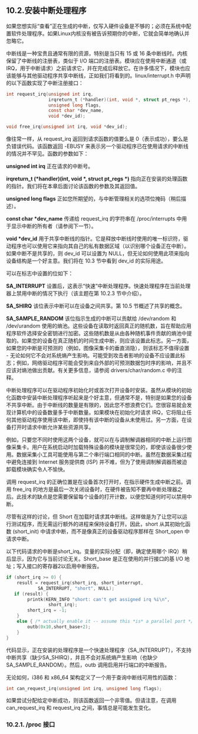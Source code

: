 ## 10.2.安装中断处理程序
如果您想实际“查看”正在生成的中断，仅写入硬件设备是不够的；必须在系统中配置软件处理程序。如果Linux内核没有被告诉预期你的中断，它就会简单地确认并忽略它。

中断线是一种宝贵且通常有限的资源，特别是当只有 15 或 16 条中断线时。内核保留了中断线的注册表，类似于 I/O 端口的注册表。模块应在使用中断通道（或 IRQ，用于中断请求）之前请求它，并在完成后释放它。在许多情况下，模块也应该能够与其他驱动程序共享中断线，正如我们将看到的。linux/interrupt.h 中声明的以下函数实现了中断注册接口：
```c
int request_irq(unsigned int irq,
                irqreturn_t (*handler)(int, void *, struct pt_regs *),
                unsigned long flags, 
                const char *dev_name,
                void *dev_id);

void free_irq(unsigned int irq, void *dev_id);
```
像往常一样，从 request_irq 返回到请求函数的值要么是 0（表示成功），要么是负错误代码。该函数返回 -EBUSY 来表示另一个驱动程序已在使用请求的中断线的情况并不罕见。函数的参数如下：

__unsigned int irq__
正在请求的中断号。

__irqreturn_t (*handler)(int, void *, struct pt_regs *)__
指向正在安装的处理函数的指针。我们将在本章后面讨论该函数的参数及其返回值。

__unsigned long flags__
正如您所期望的，与中断管理相关的选项位掩码（稍后描述）。

__const char *dev_name__
传递给 request_irq 的字符串在 /proc/interrupts 中用于显示中断的所有者（请参阅下一节）。

__void *dev_id__
用于共享中断线的指针。它是释放中断线时使用的唯一标识符，驱动程序也可以使用它来指向其自己的私有数据区域（以识别哪个设备正在中断）。如果中断不是共享的，则 dev_id 可以设置为 NULL，但无论如何使用此项来指向设备结构是一个好主意。我们将在 10.3 节中看到 dev_id 的实际用途。

可以在标志中设置的位如下：

__SA_INTERRUPT__
设置后，这表示“快速”中断处理程序。快速处理程序在当前处理器上禁用中断的情况下执行（该主题在第 10.2.3 节中介绍）。

__SA_SHIRQ__
该位表示中断可以在设备之间共享。第 10.5 节概述了共享的概念。

__SA_SAMPLE_RANDOM__
该位指示生成的中断可以贡献给 /dev/random 和 /dev/urandom 使用的熵池。这些设备在读取时返回真正的随机数，旨在帮助应用程序软件选择安全密钥进行加密。这些随机数是从由各种随机事件贡献的熵池中提取的。如果您的设备在真正随机的时间生成中断，则应该设置此标志。另一方面，如果您的中断是可预测的（例如，图像采集卡的垂直消隐），则该标志不值得设置 - 无论如何它不会对系统熵产生影响。可能受到攻击者影响的设备不应设置此标志；例如，网络驱动程序可能会受到来自外部的可预测数据包时序的影响，并且不应该对熵池做出贡献。有关更多信息，请参阅 drivers/char/random.c 中的注释。

中断处理程序可以在驱动程序初始化时或首次打开设备时安装。虽然从模块的初始化函数中安装中断处理程序听起来是个好主意，但通常不是，特别是如果您的设备不共享中断。由于中断线的数量是有限的，因此您不想浪费它们。您很容易就会发现计算机中的设备数量多于中断数量。如果模块在初始化时请求 IRQ，它将阻止任何其他驱动程序使用该中断，即使持有该中断的设备从未使用过。另一方面，在设备打开时请求中断允许某些资源共享。

例如，只要您不同时使用这两个设备，就可以在与调制解调器相同的中断上运行图像采集卡。用户在系统启动时加载特殊设备的模块是很常见的，即使该设备很少使用。数据采集​​小工具可能使用与第二个串行端口相同的中断。虽然在数据采集过程中避免连接到 Internet 服务提供商 (ISP) 并不难，但为了使用调制解调器而被迫卸载模块确实令人不愉快。

调用 request_irq 的正确位置是在设备首次打开时，在指示硬件生成中断之前。调用 free_irq 的地方是最后一次关闭设备时，在硬件被告知不要再中断处理器之后。此技术的缺点是您需要保留每个设备的打开计数，以便您知道何时可以禁用中断。

尽管有这样的讨论，但 Short 在加载时请求其中断线。这样做是为了让您可以运行测试程序，而无需运行额外的进程来保持设备打开。因此，short 从其初始化函数 (short_init) 中请求中断，而不是像真正的设备驱动程序那样在 Short_open 中请求中断。

以下代码请求的中断是short_irq。变量的实际分配（即，确定使用哪个 IRQ）稍后显示，因为它与当前讨论无关。Short_base 是正在使用的并行接口的基 I/O 地址；写入接口的寄存器2以启用中断报告。
```c
if (short_irq >= 0) {
    result = request_irq(short_irq, short_interrupt,
            SA_INTERRUPT, "short", NULL);
   if (result) {
        printk(KERN_INFO "short: can't get assigned irq %i\n",
                short_irq);
        short_irq = -1;
    }
    else { /* actually enable it -- assume this *is* a parallel port */
        outb(0x10,short_base+2);
    }
}
```
代码显示，正在安装的处理程序是一个快速处理程序（SA_INTERRUPT），不支持中断共享（缺少SA_SHIRQ），并且不会对系统熵产生影响（也缺少SA_SAMPLE_RANDOM）。然后，outb 调用启用并行端口的中断报告。

无论如何，i386 和 x86_64 架构定义了一个用于查询中断线可用性的函数：
```c
int can_request_irq(unsigned int irq, unsigned long flags);
```
如果尝试分配给定中断成功，则该函数返回一个非零值。但请注意，在调用 can_request_irq 和 request_irq 之间，事情总是可能发生变化。

### 10.2.1. /proc 接口
